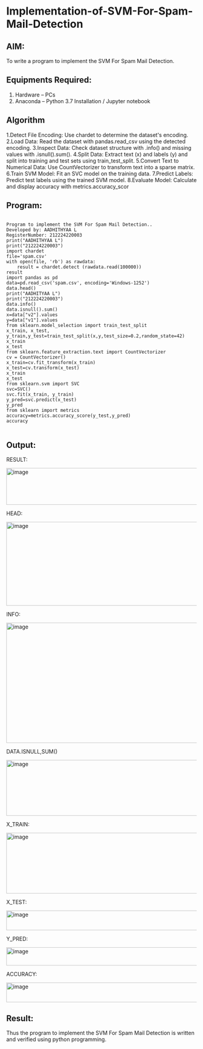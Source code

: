 # Implementation-of-SVM-For-Spam-Mail-Detection

## AIM:
To write a program to implement the SVM For Spam Mail Detection.

## Equipments Required:
1. Hardware – PCs
2. Anaconda – Python 3.7 Installation / Jupyter notebook

## Algorithm
1.Detect File Encoding: Use chardet to determine the dataset's encoding.
2.Load Data: Read the dataset with pandas.read_csv using the detected encoding.
3.Inspect Data: Check dataset structure with .info() and missing values with .isnull().sum().
4.Split Data: Extract text (x) and labels (y) and split into training and test sets using train_test_split.
5.Convert Text to Numerical Data: Use CountVectorizer to transform text into a sparse matrix.
6.Train SVM Model: Fit an SVC model on the training data.
7.Predict Labels: Predict test labels using the trained SVM model.
8.Evaluate Model: Calculate and display accuracy with metrics.accuracy_scor

## Program:
```

Program to implement the SVM For Spam Mail Detection..
Developed by: AADHITHYAA L
RegisterNumber: 212224220003
print("AADHITHYAA L")
print("212224220003")
import chardet
file='spam.csv'
with open(file, 'rb') as rawdata:
    result = chardet.detect (rawdata.read(100000))
result
import pandas as pd
data=pd.read_csv('spam.csv', encoding='Windows-1252')
data.head()
print("AADHITYAA L")
print("212224220003")
data.info()
data.isnull().sum()
x=data["v2"].values
y=data["v1"].values
from sklearn.model_selection import train_test_split
x_train, x_test, y_train,y_test=train_test_split(x,y,test_size=0.2,random_state=42)
x_train
x_test
from sklearn.feature_extraction.text import CountVectorizer
cv = CountVectorizer()
x_train=cv.fit_transform(x_train)
x_test=cv.transform(x_test)
x_train
x_test
from sklearn.svm import SVC
svc=SVC()
svc.fit(x_train, y_train)
y_pred=svc.predict(x_test)
y_pred
from sklearn import metrics
accuracy=metrics.accuracy_score(y_test,y_pred)
accuracy


```

## Output:
RESULT:

<img width="980" height="97" alt="image" src="https://github.com/user-attachments/assets/b9a354bd-eb91-400a-9faa-e834960701af" />

HEAD:

<img width="1076" height="221" alt="image" src="https://github.com/user-attachments/assets/baa82b9e-23dc-4596-b414-8d2ddae6c19e" />

INFO:

<img width="740" height="317" alt="image" src="https://github.com/user-attachments/assets/d66de79f-f65d-48f4-95f7-ccf62c6bb881" />


DATA.ISNULL,SUM()

<img width="637" height="147" alt="image" src="https://github.com/user-attachments/assets/00312424-dc6c-4403-b4f9-ba026f75c511" />

X_TRAIN:

<img width="1381" height="160" alt="image" src="https://github.com/user-attachments/assets/2d2f146c-e14d-48f1-baaa-7ee742b8e4b6" />


X_TEST:

<img width="1016" height="52" alt="image" src="https://github.com/user-attachments/assets/c3047fc8-a9f1-4a07-82fe-bba5194877e2" />

Y_PRED:

<img width="913" height="48" alt="image" src="https://github.com/user-attachments/assets/538815c9-74ab-4518-87d1-20543ab2e0fe" />

ACCURACY:

<img width="718" height="52" alt="image" src="https://github.com/user-attachments/assets/c1b404cd-742d-4cef-bbf1-ffcb9952f8d5" />







## Result:
Thus the program to implement the SVM For Spam Mail Detection is written and verified using python programming.

